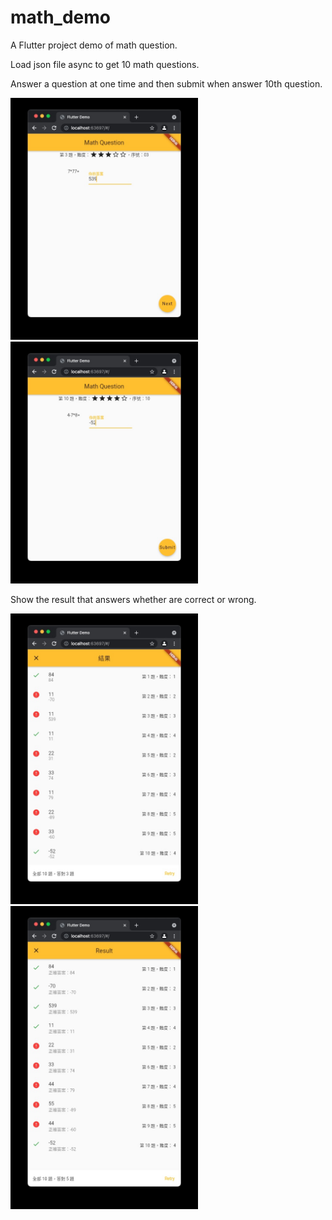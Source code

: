 # math_demo

A Flutter project demo of math question.

Load json file async to get 10 math questions.

Answer a question at one time and then submit when answer 10th question.

<img src="/Screenshot/demo3.jpg" width="300" />
<img src="/Screenshot/demo4.jpg" width="300" />

Show the result that answers whether are correct or wrong.

<img src="/Screenshot/demo1.jpg" width="300" />
<img src="/Screenshot/demo6.jpg" width="300" />
